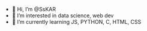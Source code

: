 - 👋 Hi, I’m @SsKAR
- 👀 I’m interested in data science, web dev
- 🌱 I’m currently learning JS, PYTHON, C, HTML, CSS
<!-- - 💞️ I’m looking to collaborate on ...
- 📫 How to reach me -NYA -->

<!---
SsKAR-cell/SsKAR-cell is a ✨ special ✨ repository because its `README.md` (this file) appears on your GitHub profile.
You can click the Preview link to take a look at your changes.
--->
